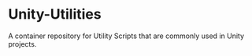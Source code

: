 # Unity-Utilities

A container repository for Utility Scripts that are commonly used in Unity projects.
